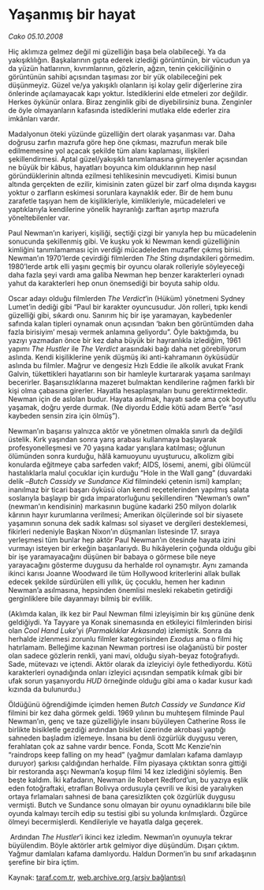 # Yaşanmış bir hayat

*Cako 05.10.2008*

<div class="yazi"><p>Hiç aklımıza gelmez değil mi güzelliğin başa bela olabileceği. Ya da yakışıklılığın. Başkalarının gıpta ederek izlediği görüntünün, bir vücudun ya da yüzün hatlarının, kıvrımlarının, gözlerin, ağzın, tenin çekiciliğinin o görüntünün sahibi açısından taşıması zor bir yük olabileceğini pek düşünmeyiz. Güzel ve/ya yakışıklı olanların işi kolay gelir diğerlerine zira önlerinde açılamayacak kapı yoktur. İstediklerini elde etmeleri zor değildir. Herkes öykünür onlara. Biraz zenginlik gibi de diyebilirsiniz buna. Zenginler de öyle olmayanların kafasında istediklerini mutlaka elde ederler zira imkânları vardır.</p>
<p>Madalyonun öteki yüzünde güzelliğin dert olarak yaşanması var. Daha doğrusu zarfın mazrufa göre hep öne çıkması, mazrufun merak bile edilmemesine yol açacak şekilde tüm alanı kaplaması, ilişkileri şekillendirmesi. Aptal güzel/yakışıklı tanımlamasına girmeyenler açısından ne büyük bir kâbus, hayatları boyunca kim olduklarının hep nasıl göründüklerinin altında ezilmesi tehlikesinin mevcudiyeti. Kimisi bunun altında gerçekten de ezilir, kimisinin zaten güzel bir zarf olma dışında kaygısı yoktur o zarfların eskimesi sorunlara kaynaklık eder. Bir de hem bunu zarafetle taşıyan hem de kişilikleriyle, kimlikleriyle, mücadeleleri ve yaptıklarıyla kendilerine yönelik hayranlığı zarftan aşırtıp mazrufa yöneltebilenler var. </p>
<p>Paul Newman’ın kariyeri, kişiliği, seçtiği çizgi bir yanıyla hep bu mücadelenin sonucunda şekillenmiş gibi. Ve kuşku yok ki Newman kendi güzelliğinin kimliğini tanımlamaması için verdiği mücadeleden muzaffer çıkmış birisi. Newman’ın 1970’lerde çevirdiği filmlerden <i>The Sting</i> dışındakileri görmedim. 1980’lerde artık elli yaşını geçmiş bir oyuncu olarak rolleriyle söyleyeceği daha fazla şeyi vardı ama galiba Newman hep benzer karakterleri oynadı yahut da karakterleri hep onun önemsediği bir boyuta sahip oldu. </p>
<p>Oscar adayı olduğu filmlerden <i>The Verdict</i>’in (Hüküm) yönetmeni Sydney Lumet’in dediği gibi “Paul bir karakter oyuncusudur. Jön rolleri, tıpkı kendi güzelliği gibi, sıkardı onu. Sanırım hiç bir işe yaramayan, kaybedenler safında kalan tipleri oynamak onun açısından ‘bakın ben görüntümden daha fazla birisiyim’ mesajı vermek anlamına geliyordu”. Öyle baktığımda, bu yazıyı yazmadan önce bir kez daha büyük bir hayranlıkla izlediğim, 1961 yapımı <i>The Hustler</i> ile <i>The Verdict</i> arasındaki bağı daha net görebiliyorum aslında. Kendi kişiliklerine yenik düşmüş iki anti-kahramanın öyküsüdür aslında bu filmler. Mağrur ve dengesiz Hızlı Eddie ile alkolik avukat Frank Galvin, tükettikleri hayatlarını son bir hamleyle kurtararak yaşama sarılmayı becerirler. Başarısızlıklarına mazeret bulmaktan kendilerine rağmen farklı bir kişi olma çabasına girerler. Hayatla hesaplaşmaları bunu gerektirmektedir. Newman için de aslolan budur. Hayata asılmak, hayatı sade ama çok boyutlu yaşamak, doğru yerde durmak. (Ne diyordu Eddie kötü adam Bert’e “asıl kaybeden sensin zira için ölmüş”).</p>
<p>Newman’ın başarısı yalnızca aktör ve yönetmen olmakla sınırlı da değildi üstelik. Kırk yaşından sonra yarış arabası kullanmaya başlayarak profesyonelleşmesi ve 70 yaşına kadar yarışlara katılması; oğlunun ölümünden sonra kurduğu, hâlâ kamuoyunu uyuşturucu, alkolizm gibi konularda eğitmeye çaba sarfeden vakıf; AIDS, lösemi, anemi, gibi ölümcül hastalıklarla malul çocuklar için kurduğu “Hole in the Wall gang” (duvardaki delik –<i>Butch Cassidy ve Sundance Kid</i> filmindeki çetenin ismi) kampları; inanılmaz bir ticari başarı öyküsü olan kendi reçetelerinden yapılmış salata soslarıyla başlayıp bir gıda imparatorluğunu şekillendiren “Newman’s own” (newman’ın kendisinin) markasının bugüne kadarki 250 milyon dolarlık kârının hayır kurumlarına verilmesi; Amerikan ölçülerinde sol bir siyasete yaşamının sonuna dek sadık kalması sol siyaset ve dergileri desteklemesi, fikirleri nedeniyle Başkan Nixon’ın düşmanları listesinde 17. sıraya yerleşmesi tüm bunlar hep aktör Paul Newman’ın ötesinde hayata izini vurmayı isteyen bir erkeğin başarılarıydı. Bu hikâyelerin çoğunda olduğu gibi bir işe yaramayacağını düşünen bir babaya o görmese bile neye yarayacağını gösterme duygusu da herhalde rol oynamıştır. Aynı zamanda ikinci karısı Joanne Woodward ile tüm Hollywood kriterlerini allak bullak edecek şekilde sürdürülen elli yıllık, üç çocuklu, hemen her kadının Newman’a asılmasına, hepsinden önemlisi mesleki rekabetin getirdiği gerginliklere bile dayanmayı bilmiş bir evlilik. </p>
<p>(Aklımda kalan, ilk kez bir Paul Newman filmi izleyişimin bir kış gününe denk geldiğiydi. Ya Tayyare ya Konak sinemasında en etkileyici filmlerinden birisi olan <i>Cool Hand Luke</i>’yi (<i>Parmaklıklar Arkasında</i>) izlemiştik. Sonra da herhalde izlenmesi zorunlu filmler kategorisinden <i>Exodus</i> ama o filmi hiç hatırlamam. Belleğime kazınan Newman portresi ise olağanüstü bir poster olan sadece gözlerin renkli, yani mavi, olduğu siyah-beyaz fotoğrafıydı. Sade, mütevazı ve içtendi. Aktör olarak da izleyiciyi öyle fethediyordu. Kötü karakterleri oynadığında onları izleyici açısından sempatik kılmak gibi bir ufak sorun yaşanıyordu <i>HUD</i> örneğinde olduğu gibi ama o kadar kusur kadı kızında da bulunurdu.) </p>
<p>Öldüğünü öğrendiğimde içimden hemen <i>Butch Cassidy ve Sundance Kid</i> filmini bir kez daha görmek geldi. 1969 yılının bu muhteşem filminde Paul Newman’ın, genç ve taze güzelliğiyle insanı büyüleyen Catherine Ross ile birlikte bisikletle gezdiği ardından bisiklet üzerinde akrobasi yaptığı sahneden başladım izlemeye. İnsana bu denli özgürlük duygusu veren, ferahlatan çok az sahne vardır bence. Fonda, Scott Mc Kenzie’nin “raindrops keep falling on my head” (yağmur damlaları kafama damlayıp duruyor) şarkısı çaldığından herhalde. Film piyasaya çıktıktan sonra gittiği bir restoranda aşçı Newman’a koşup filmi 14 kez izlediğini söylemiş. Ben beşte kaldım. İki kafadarın, Newman ile Robert Redford’un, bu yazıya eşlik eden fotoğraftaki, etrafları Bolivya ordusuyla çevrili ve ikisi de yaralıyken ortaya fırlamaları sahnesi de bana çaresizlikten çok özgürlük duygusu vermişti. Butch ve Sundance sonu olmayan bir oyunu oynadıklarını bile bile oyunda kalmayı tercih edip su testisi gibi su yolunda kırılmışlardı. Özgürce ölmeyi becermişlerdi. Kendileriyle ve hayatla dalga geçerek. </p>
<p> Ardından <i>The Hustler</i>’i ikinci kez izledim. Newman’ın oyunuyla tekrar büyülendim. Böyle aktörler artık gelmiyor diye düşündüm. Dışarı çıktım. Yağmur damlaları kafama damlıyordu. Haldun Dormen’in bu sınıf arkadaşının şerefine bir bira içtim. </p>
</div>

Kaynak: [taraf.com.tr](http://www.taraf.com.tr/cako/makale-yasanmis-bir-hayat.htm), [web.archive.org (arşiv bağlantısı)](http://web.archive.org/web/20131107155210/http://www.taraf.com.tr/cako/makale-yasanmis-bir-hayat.htm)

